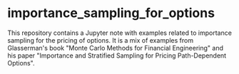 # importance_sampling_for_options
 This repository contains a Jupyter note with examples related to importance sampling for the pricing of options. It is a mix of examples from Glasserman's book "Monte Carlo Methods for Financial Engineering" and his paper "Importance and Stratified Sampling for Pricing Path-Dependent Options".
